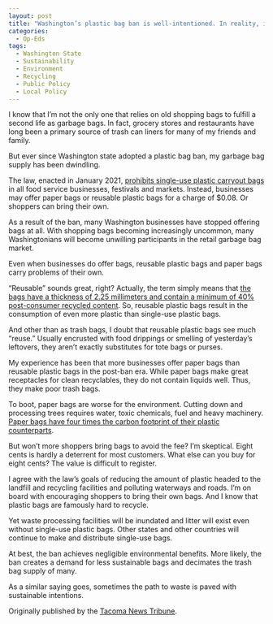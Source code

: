```yaml
---
layout: post
title: "Washington’s plastic bag ban is well-intentioned. In reality, it’s been a huge waste."
categories:
  - Op-Eds
tags:
  - Washington State
  - Sustainability
  - Environment
  - Recycling
  - Public Policy
  - Local Policy
---
```



I know that I’m not the only one that relies on old shopping bags to fulfill a second life as garbage bags. In fact, grocery stores and restaurants have long been a primary source of trash can liners for many of my friends and family.

But ever since Washington state adopted a plastic bag ban, my garbage bag supply has been dwindling.

The law, enacted in January 2021, [prohibits single-use plastic carryout bags](https://ecology.wa.gov/Waste-Toxics/Reducing-recycling-waste/Waste-reduction-programs/Plastics/Plastic-bag-ban) in all food service businesses, festivals and markets. Instead, businesses may offer paper bags or reusable plastic bags for a charge of $0.08. Or shoppers can bring their own.

As a result of the ban, many Washington businesses have stopped offering bags at all. With shopping bags becoming increasingly uncommon, many Washingtonians will become unwilling participants in the retail garbage bag market.

Even when businesses do offer bags, reusable plastic bags and paper bags carry problems of their own.

“Reusable” sounds great, right? Actually, the term simply means that [the bags have a thickness of 2.25 millimeters and contain a minimum of 40% post-consumer recycled content](https://dor.wa.gov/sites/default/files/2022-02/sn_21_Plasticbagban.pdf). So, reusable plastic bags result in the consumption of even more plastic than single-use plastic bags.

And other than as trash bags, I doubt that reusable plastic bags see much “reuse.” Usually encrusted with food drippings or smelling of yesterday’s leftovers, they aren’t exactly substitutes for tote bags or purses.

My experience has been that more businesses offer paper bags than reusable plastic bags in the post-ban era. While paper bags make great receptacles for clean recyclables, they do not contain liquids well. Thus, they make poor trash bags.

To boot, paper bags are worse for the environment. Cutting down and processing trees requires water, toxic chemicals, fuel and heavy machinery. [Paper bags have four times the carbon footprint of their plastic counterparts](https://www.bbc.com/news/business-47027792).

But won’t more shoppers bring bags to avoid the fee? I’m skeptical. Eight cents is hardly a deterrent for most customers. What else can you buy for eight cents? The value is difficult to register.

I agree with the law’s goals of reducing the amount of plastic headed to the landfill and recycling facilities and polluting waterways and roads. I’m on board with encouraging shoppers to bring their own bags. And I know that plastic bags are famously hard to recycle.

Yet waste processing facilities will be inundated and litter will exist even without single-use plastic bags. Other states and other countries will continue to make and distribute single-use bags.

At best, the ban achieves negligible environmental benefits. More likely, the ban creates a demand for less sustainable bags and decimates the trash bag supply of many.

As a similar saying goes, sometimes the path to waste is paved with sustainable intentions.

Originally published by the [Tacoma News Tribune](https://www.thenewstribune.com/opinion/article266128636.html).

